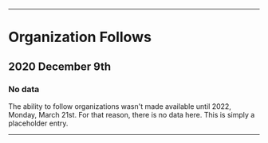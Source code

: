 
***

# Organization Follows

## 2020 December 9th

### No data

The ability to follow organizations wasn't made available until 2022, Monday, March 21st. For that reason, there is no data here. This is simply a placeholder entry.

***
